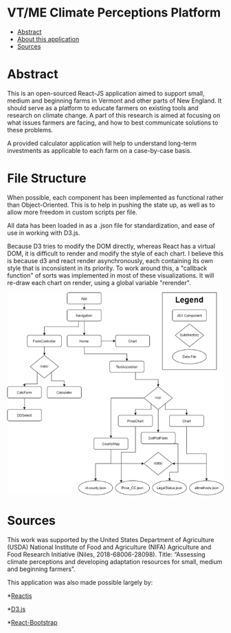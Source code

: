 # VT/ME Climate Perceptions Platform

- [Abstract](#abstract)
- [About this application](#file-structure)
- [Sources](#sources)


# Abstract

This is an open-sourced React-JS application aimed to support small, medium and beginning farms in Vermont and other parts of New England. It should serve as a platform to educate farmers on existing tools and research on climate change. A part of this research is aimed at focusing on what issues farmers are facing, and how to best communicate solutions to these problems.

A provided calculator application will help to understand long-term investments as applicable to each farm on a case-by-case basis.

# File Structure

When possible, each component has been implemented as functional rather than Object-Oriented. This is to help in pushing the state up, as well as to allow more freedom in custom scripts per file.

All data has been loaded in as a .json file for standardization, and ease of use in working with D3.js.

Because D3 tries to modify the DOM directly, whereas React has a virtual DOM, it is difficult to render and modify the style of each chart. I believe this is because d3 and react render asynchronously, each containing its own style that is inconsistent in its priority. To work around this, a "callback function" of sorts was implemented in most of these visualizations. It will re-draw each chart on render, using a global variable "rerender".

<img alt="Component Chart" src="./components.png">

# Sources

This work was supported by the United States Department of Agriculture (USDA) National Institute of Food and Agriculture (NIFA) Agriculture and Food Research Initiative (Niles, 2018-68006-28098). Title: “Assessing climate perceptions and developing adaptation resources for small, medium and beginning farmers”.

This application was also made possible largely by:

*[Reactjs](https://reactjs.org/)

*[D3.js](https://d3js.org/)

*[React-Bootstrap](https://react-bootstrap.github.io/)
